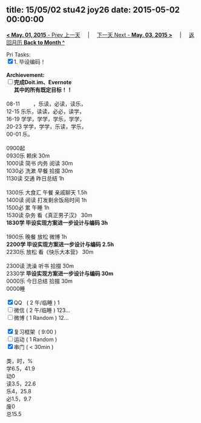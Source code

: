 title: 15/05/02 stu42 joy26
date: 2015-05-02 00:00:00
---
[**< May. 01, 2015** - Prev 上一天](/lifelogs/2015/05/d01.html) &nbsp; &nbsp; | &nbsp; &nbsp; [下一天 Next - **May. 03, 2015 >**](/lifelogs/2015/05/d03.html) &nbsp; &nbsp; |  &nbsp; &nbsp; [返回月历 **Back to Month ^**](/lifelogs/2015/05/index.html)
<br/><div>Pri Tasks:</div><div><input type="checkbox" checked="true" />1. 毕设编码！</div><div><br/></div><div><strong>Archievement:</strong></div><div><strong><input type="checkbox" /></strong><strong>完成Doit.im、</strong><strong>Evernote</strong></div><div><strong>      其中的</strong><strong>所有</strong><strong>既定目标！！</strong></div><div><br/></div><div>08-11         ，乐读，必读，读乐，</div><div>12-15 乐乐，读读，必必，读学，</div><div>16-19 学学，学学，学乐，学学，</div><div>20-23 学学，学学，乐读，学乐，</div><div>00-01 乐。</div><div><br/></div><div>0900起</div><div>0930乐 赖床 30m</div><div>1000读 简书 内务 阅读 30m</div><div>1030必 洗漱 早餐 拾掇 30m</div><div>1130读 交通 昨日总结 1h</div><div><br/></div><div>1300乐 大食汇 午餐 亲戚聊天 1.5h</div><div>1400读 阅读 打发剩余饭局时间 1h</div><div>1500必 累 午睡 1h</div><div>1530读 杂务 看《真正男子汉》 30m</div><div><strong>1830学</strong><strong> 毕设实现方案进一步设计与编码</strong><strong> 3h</strong></div><div><br/></div><div>1900乐 晚餐 放松 微博 1h</div><div><strong>2200学 毕设实现方案进一步设计与编码</strong><strong> 2.5h</strong></div><div>2230乐 放松 看《快乐大本营》 30m</div><div><br/></div><div>2300读 洗澡 听书 拾掇 30m</div><div>2330学<strong> 毕设实现方案进一步设计与编码</strong><strong> 30m</strong></div><div>0000乐 今日总结 拾掇 30m</div><div>0000睡</div><div><br/></div><div><input type="checkbox" checked="true" />QQ   ( 2 午/临睡 ) 1</div><div><input type="checkbox" />微信 ( 2 午/临睡 ) 123…</div><div><input type="checkbox" />微博 ( 1 Random ) 12…</div><div><br/></div><div><input type="checkbox" checked="true" />复习框架  ( 9:00 )</div><div><input type="checkbox" />运动 ( 1 Random )</div><div><input type="checkbox" checked="true" />串门 ( < 30min )</div><div><br/></div><div>类，时，%</div><div>学6.5，41.9</div><div>动0</div><div>读3.5，22.6</div><div>乐4，25.8</div><div>必1.5，9.7</div><div>废0</div><div>总15.5</div>